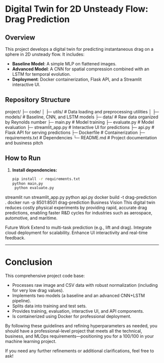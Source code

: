 # Digital Twin for 2D Unsteady Flow: Drag Prediction

## Overview
This project develops a digital twin for predicting instantaneous drag on a sphere in 2D unsteady flow. It includes:
- **Baseline Model**: A simple MLP on flattened images.
- **Advanced Model**: A CNN for spatial compression combined with an LSTM for temporal evolution.
- **Deployment**: Docker containerization, Flask API, and a Streamlit interactive UI.

## Repository Structure
project/ ├─ code/ │ ├─ utils/ # Data loading and preprocessing utilities │ ├─ models/ # Baseline, CNN, and LSTM models ├─ data/ # Raw data organized by Reynolds number ├─ main.py # Model training ├─ evaluate.py # Model evaluation ├─ streamlit_app.py # Interactive UI for predictions ├─ api.py # Flask API for serving predictions ├─ Dockerfile # Containerization ├─ requirements.txt # Dependencies └─ README.md # Project documentation and business pitch


## How to Run
1. **Install dependencies:**
   ```bash
   pip install -r requirements.txt
   python main.py
    python evaluate.py

streamlit run streamlit_app.py
python api.py
docker build -t drag-prediction .
docker run -p 8501:8501 drag-prediction
Business Vision
This digital twin reduces costly physical experiments by providing rapid, accurate drag predictions, enabling faster R&D cycles for industries such as aerospace, automotive, and maritime.

Future Work
Extend to multi-task prediction (e.g., lift and drag).
Integrate cloud deployment for scalability.
Enhance UI interactivity and real-time feedback.


---

# Conclusion

This comprehensive project code base:
- Processes raw image and CSV data with robust normalization (including for very low drag values).
- Implements two models (a baseline and an advanced CNN+LSTM pipeline).
- Splits data into training and test sets.
- Provides training, evaluation, interactive UI, and API components.
- Is containerized using Docker for professional deployment.

By following these guidelines and refining hyperparameters as needed, you should have a professional-level project that meets all the technical, business, and MLOps requirements—positioning you for a 100/100 in your machine learning project.

If you need any further refinements or additional clarifications, feel free to ask!
